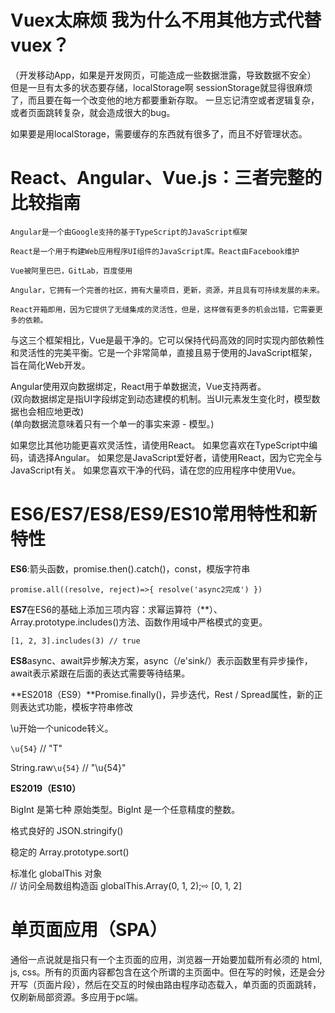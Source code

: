 # Vuex太麻烦 我为什么不用其他方式代替vuex？
（开发移动App，如果是开发网页，可能造成一些数据泄露，导致数据不安全）
但是一旦有太多的状态要存储，localStorage啊 sessionStorage就显得很麻烦了，而且要在每一个改变他的地方都要重新存取。
一旦忘记清空或者逻辑复杂，或者页面跳转复杂，就会造成很大的bug。

如果要是用localStorage，需要缓存的东西就有很多了，而且不好管理状态。




# React、Angular、Vue.js：三者完整的比较指南

`Angular是一个由Google支持的基于TypeScript的JavaScript框架`

`React是一个用于构建Web应用程序UI组件的JavaScript库。React由Facebook维护`

`Vue被阿里巴巴，GitLab，百度使用`


`Angular，它拥有一个完善的社区，拥有大量项目，更新，资源，并且具有可持续发展的未来。`

`React开箱即用，因为它提供了无缝集成的灵活性，但是，这样做有更多的机会出错，它需要更多的依赖。`

与这三个框架相比，Vue是最干净的。它可以保持代码高效的同时实现内部依赖性和灵活性的完美平衡。它是一个非常简单，直接且易于使用的JavaScript框架，旨在简化Web开发。

Angular使用双向数据绑定，React用于单数据流，Vue支持两者。<br>
(双向数据绑定是指UI字段绑定到动态建模的机制。当UI元素发生变化时，模型数据也会相应地更改)<br>
(单向数据流意味着只有一个单一的事实来源 - 模型。)

如果您比其他功能更喜欢灵活性，请使用React。
如果您喜欢在TypeScript中编码，请选择Angular。
如果您是JavaScript爱好者，请使用React，因为它完全与JavaScript有关。
如果您喜欢干净的代码，请在您的应用程序中使用Vue。



# ES6/ES7/ES8/ES9/ES10常用特性和新特性
**ES6**:箭头函数，promise.then().catch()，const，模版字符串

`promise.all((resolve, reject)=>{
	resolve('async2完成')
})`

**ES7**在ES6的基础上添加三项内容：求幂运算符（**）、Array.prototype.includes()方法、函数作用域中严格模式的变更。

`[1, 2, 3].includes(3) // true`


**ES8**async、await异步解决方案，async（/e'sink/）表示函数里有异步操作，await表示紧跟在后面的表达式需要等待结果。


**ES2018（ES9）**Promise.finally()，异步迭代，Rest / Spread属性，新的正则表达式功能，模板字符串修改

\u开始一个unicode转义。

`\u{54}`   // "T"

String.raw`\u{54}`   // "\u{54}"



**ES2019（ES10）** 

BigInt 是第七种 原始类型。BigInt 是一个任意精度的整数。

格式良好的 JSON.stringify()

稳定的 Array.prototype.sort()

标准化 globalThis 对象    
// 访问全局数组构造函   globalThis.Array(0, 1, 2);⇨ [0, 1, 2]



# 单页面应用（SPA）

通俗一点说就是指只有一个主页面的应用，浏览器一开始要加载所有必须的 html, js, css。所有的页面内容都包含在这个所谓的主页面中。但在写的时候，还是会分开写（页面片段），然后在交互的时候由路由程序动态载入，单页面的页面跳转，仅刷新局部资源。多应用于pc端。


